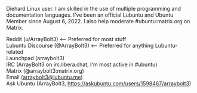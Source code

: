 Diehard Linux user. I am skilled in the use of multiple programming and documentation languages. I've been an official Lubuntu and Ubuntu Member since August 6, 2022. I also help moderate #ubuntu:matrix.org on Matrix.

Reddit (u/ArrayBolt3) <-- Preferred for most stuff  
Lubuntu Discourse (@ArrayBolt3) <-- Preferred for anything Lubuntu-related  
Launchpad (arraybolt3)  
IRC (ArrayBolt3 on irc.libera.chat, I'm most active in #ubuntu)  
Matrix (@arraybolt3:matrix.org)  
Email (arraybolt3@lubuntu.me)  
Ask Ubuntu (ArrayBolt3, https://askubuntu.com/users/1598467/arraybolt3)  
